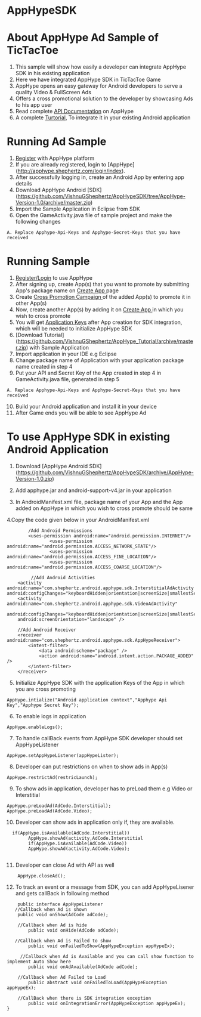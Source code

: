 AppHypeSDK
==========

# About AppHype Ad Sample of TicTacToe

1. This sample will show how easily a developer can integrate AppHype SDK in his existing application
2. Here we have integrated AppHype SDK in TicTacToe Game
3. AppHype opens an easy gateway for Android developers to serve a quality Video & FullScreen Ads
4. Offers a cross promotional solution to the developer by showcasing Ads to his app user
5. Read complete [API Documentation](http://apphype.shephertz.com/docs) on AppHype
6. A complete [Turtorial](http://apphype.shephertz.com/tutorial-android), To integrate it in your existing Android application

# Running Ad Sample

1. [Register](http://apphype.shephertz.com/login) with AppHype platform
2. If you are already registered, login to [AppHype] (http://apphype.shephertz.com/login/index).
3. After successfully logging in, create an Android App by entering app details
4. Download  AppHype Android [SDK] (https://github.com/VishnuGShephertz/AppHypeSDK/tree/AppHype-Version-1.0/archive/master.zip)
5. Import the Sample Application in Eclipse from SDK
6. Open the GameActivity.java file of sample project and make the following changes

```
A. Replace Apphype-Api-Keys and Apphype-Secret-Keys that you have received

```
# Running  Sample

1. [Register/Login](http://apphype.shephertz.com/login) to use AppHype
2. After signing up, create App(s) that you want to promote by submitting App's package name on  [Create App ](http://apphype.shephertz.com/app/apps#/addApp)page
3. Create [Cross Promotion Campaign ](http://apphype.shephertz.com/app/apps#/createPromo)of the added App(s) to promote it in other App(s) 
4. Now, create another App(s) by adding it on [Create App ](http://apphype.shephertz.com/app/apps#/addApp)in which you wish to cross promote
5. You will get [Application Keys](http://apphype.shephertz.com/app/apps#/all) after App creation for SDK integration, which will be needed to initialize AppHype SDK
6.  [Download Tutorial] (https://github.com/VishnuGShephertz/AppHype_Tutorial/archive/master.zip) with Sample Application
7. Import application in your IDE e.g Eclipse
8. Change package name of Application with your application package name created in step 4 
9. Put your API and Secret Key of the App created in step 4 in GameActivity.java file, generated in step 5
```
A. Replace Apphype-Api-Keys and Apphype-Secret-Keys that you have received

```

10. Build your Android application and install it in your device
11. After Game ends you will be able to see AppHype Ad

# To use AppHype SDK in existing Android Application

1. Download  [AppHype Android SDK] (https://github.com/VishnuGShephertz/AppHypeSDK/archive/AppHype-Version-1.0.zip)

2. Add apphype.jar and android-support-v4.jar in your application

3. In AndroidManifest.xml file, package name of your App and the App added on AppHype in which you wish to cross promote should be same

4.Copy the code given below in your AndroidManifest.xml


```
		/Add Android Permissions
		<uses-permission android:name="android.permission.INTERNET"/> 
                <uses-permission android:name="android.permission.ACCESS_NETWORK_STATE"/>
                <uses-permission android:name="android.permission.ACCESS_FINE_LOCATION"/> 
                <uses-permission android:name="android.permission.ACCESS_COARSE_LOCATION"/>
	
         //Add Android Activities
    <activity android:name="com.shephertz.android.apphype.sdk.InterstitialAdActivity						android:configChanges="keyboardHidden|orientation|screenSize|smallestScreenSize"/>
    <activity android:name="com.shephertz.android.apphype.sdk.VideoAdActivity"
     android:configChanges="keyboardHidden|orientation|screenSize|smallestScreenSize"
    android:screenOrientation="landscape" />
	
    //Add Android Receiver
    <receiver android:name="com.shephertz.android.apphype.sdk.AppHypeReceiver">
        <intent-filter>
            <data android:scheme="package" />
            <action android:name="android.intent.action.PACKAGE_ADDED" />
        </intent-filter>
    </receiver>
```


5. Initialize AppHype SDK with the application Keys of the App in which you are cross promoting
```
AppHype.intialize("Android application context","Apphype Api Key","Apphype Secret Key");
```

6. To enable logs in application

```
AppHype.enableLogs();

```
7. To handle callBack events from AppHype SDK developer should set AppHypeListener

```
AppHype.setAppHypeListener(appHypeLister);

```

8. Developer can put restrictions on when to show ads in App(s)
```
AppHype.restrictAd(restricLaunch);

```

9. To show ads in application, developer has to preLoad them e.g Video or Interstitial

```
AppHype.preLoadAd(AdCode.Interstitial);
AppHype.preLoadAd(AdCode.Video);

```
10. Developer can show ads in application only if, they are available.

```
  if(AppHype.isAvailable(AdCode.Interstitial))
		AppHype.showAd(activity,AdCode.Interstitial
		if(AppHype.isAvailable(AdCode.Video))
		AppHype.showAd(activity,AdCode.Video);
				
```
11. Developer can close Ad with API as well

```
	AppHype.closeAd();
```

			
12. To track an event or a message from SDK, you can add AppHypeLisener and gets callBack in following method
``` 
    public interface AppHypeListener
   //Callback when Ad is shown
    public void onShow(AdCode adCode);

    //Callback when Ad is hide
        public void onHide(AdCode adCode);

   //Callback when Ad is Failed to show
        public void onFailedToShow(AppHypeException appHypeEx);

     //Callback when Ad is Available and you can call show function to implement Auto Show here
        public void onAdAvailable(AdCode adCode);

    //Callback when Ad Failed to Load
        public abstract void onFailedToLoad(AppHypeException appHypeEx);

    //CallBack when there is SDK integration exception
        public void onIntegrationError(AppHypeException appHypeEx);
}
				
```
